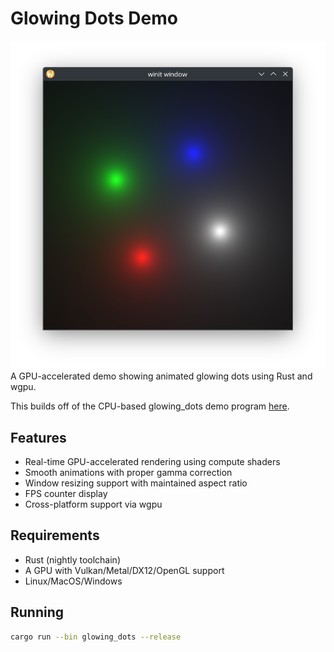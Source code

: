 # Glowing Dots Demo

![A screenshot of the program running](images/Screenshot_20250215.png)
A GPU-accelerated demo showing animated glowing dots using Rust and wgpu.

This builds off of the CPU-based glowing_dots demo program [here](https://github.com/ed-2100/C-CPP-Monorepo).

## Features

- Real-time GPU-accelerated rendering using compute shaders
- Smooth animations with proper gamma correction
- Window resizing support with maintained aspect ratio
- FPS counter display
- Cross-platform support via wgpu

## Requirements

- Rust (nightly toolchain)
- A GPU with Vulkan/Metal/DX12/OpenGL support
- Linux/MacOS/Windows

## Running

```sh
cargo run --bin glowing_dots --release
```
